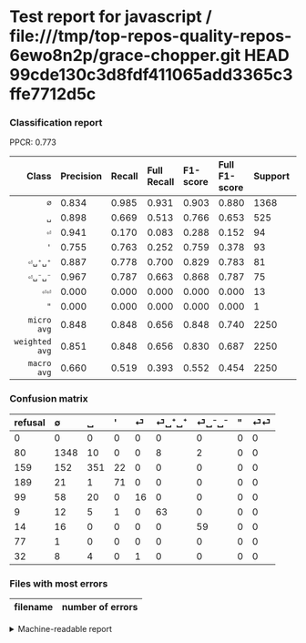 # Test report for javascript / file:///tmp/top-repos-quality-repos-6ewo8n2p/grace-chopper.git HEAD 99cde130c3d8fdf411065add3365c3ffe7712d5c

### Classification report

PPCR: 0.773

| Class | Precision | Recall | Full Recall | F1-score | Full F1-score | Support | Full Support | PPCR |
|------:|:----------|:-------|:------------|:---------|:---------|:--------|:-------------|:-----|
| `∅` | 0.834| 0.985| 0.931| 0.903| 0.880| 1368| 1448| 0.945 |
| `␣` | 0.898| 0.669| 0.513| 0.766| 0.653| 525| 684| 0.768 |
| `⏎` | 0.941| 0.170| 0.083| 0.288| 0.152| 94| 193| 0.487 |
| `'` | 0.755| 0.763| 0.252| 0.759| 0.378| 93| 282| 0.330 |
| `⏎␣⁺␣⁺` | 0.887| 0.778| 0.700| 0.829| 0.783| 81| 90| 0.900 |
| `⏎␣⁻␣⁻` | 0.967| 0.787| 0.663| 0.868| 0.787| 75| 89| 0.843 |
| `⏎⏎` | 0.000| 0.000| 0.000| 0.000| 0.000| 13| 45| 0.289 |
| `"` | 0.000| 0.000| 0.000| 0.000| 0.000| 1| 78| 0.013 |
| `micro avg` | 0.848| 0.848| 0.656| 0.848| 0.740| 2250| 2909| 0.773 |
| `weighted avg` | 0.851| 0.848| 0.656| 0.830| 0.687| 2250| 2909| 0.773 |
| `macro avg` | 0.660| 0.519| 0.393| 0.552| 0.454| 2250| 2909| 0.773 |

### Confusion matrix

|refusal|  ∅| ␣| '| ⏎| ⏎␣⁺␣⁺| ⏎␣⁻␣⁻| "| ⏎⏎| 
|:---|:---|:---|:---|:---|:---|:---|:---|:---|
|0 |0 |0 |0 |0 |0 |0 |0 |0 |
|80 |1348 |10 |0 |0 |8 |2 |0 |0 |
|159 |152 |351 |22 |0 |0 |0 |0 |0 |
|189 |21 |1 |71 |0 |0 |0 |0 |0 |
|99 |58 |20 |0 |16 |0 |0 |0 |0 |
|9 |12 |5 |1 |0 |63 |0 |0 |0 |
|14 |16 |0 |0 |0 |0 |59 |0 |0 |
|77 |1 |0 |0 |0 |0 |0 |0 |0 |
|32 |8 |4 |0 |1 |0 |0 |0 |0 |

### Files with most errors

| filename | number of errors|
|:----:|:-----|

<details>
    <summary>Machine-readable report</summary>
```json
{
  "cl_report": {"\"": {"f1-score": 0.0, "precision": 0.0, "recall": 0.0, "support": 1}, "\u0027": {"f1-score": 0.7593582887700534, "precision": 0.7553191489361702, "recall": 0.7634408602150538, "support": 93}, "macro avg": {"f1-score": 0.5517627256057677, "precision": 0.6603611629375913, "recall": 0.5190062020184297, "support": 2250}, "micro avg": {"f1-score": 0.848, "precision": 0.848, "recall": 0.848, "support": 2250}, "weighted avg": {"f1-score": 0.830334522755052, "precision": 0.851355451156944, "recall": 0.848, "support": 2250}, "\u2205": {"f1-score": 0.9034852546916889, "precision": 0.8341584158415841, "recall": 0.9853801169590644, "support": 1368}, "\u23ce": {"f1-score": 0.2882882882882883, "precision": 0.9411764705882353, "recall": 0.1702127659574468, "support": 94}, "\u23ce\u23ce": {"f1-score": 0.0, "precision": 0.0, "recall": 0.0, "support": 13}, "\u23ce\u2423\u207a\u2423\u207a": {"f1-score": 0.8289473684210527, "precision": 0.8873239436619719, "recall": 0.7777777777777778, "support": 81}, "\u23ce\u2423\u207b\u2423\u207b": {"f1-score": 0.8676470588235293, "precision": 0.9672131147540983, "recall": 0.7866666666666666, "support": 75}, "\u2423": {"f1-score": 0.7663755458515283, "precision": 0.8976982097186701, "recall": 0.6685714285714286, "support": 525}},
  "cl_report_full": {"\"": {"f1-score": 0.0, "precision": 0.0, "recall": 0.0, "support": 78}, "\u0027": {"f1-score": 0.3776595744680851, "precision": 0.7553191489361702, "recall": 0.25177304964539005, "support": 282}, "macro avg": {"f1-score": 0.4540293382924417, "precision": 0.6603611629375913, "recall": 0.39271163420254007, "support": 2909}, "micro avg": {"f1-score": 0.7396782322155457, "precision": 0.848, "recall": 0.6558954967342729, "support": 2909}, "weighted avg": {"f1-score": 0.6865295014005671, "precision": 0.8190014240468908, "recall": 0.6558954967342729, "support": 2909}, "\u2205": {"f1-score": 0.8798955613577022, "precision": 0.8341584158415841, "recall": 0.930939226519337, "support": 1448}, "\u23ce": {"f1-score": 0.1523809523809524, "precision": 0.9411764705882353, "recall": 0.08290155440414508, "support": 193}, "\u23ce\u23ce": {"f1-score": 0.0, "precision": 0.0, "recall": 0.0, "support": 45}, "\u23ce\u2423\u207a\u2423\u207a": {"f1-score": 0.782608695652174, "precision": 0.8873239436619719, "recall": 0.7, "support": 90}, "\u23ce\u2423\u207b\u2423\u207b": {"f1-score": 0.7866666666666665, "precision": 0.9672131147540983, "recall": 0.6629213483146067, "support": 89}, "\u2423": {"f1-score": 0.6530232558139536, "precision": 0.8976982097186701, "recall": 0.5131578947368421, "support": 684}},
  "ppcr": 0.7734616706772086
}
```
</details>
